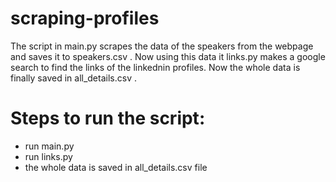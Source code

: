 # scraping-profiles

The script in main.py scrapes the data of the speakers from the webpage and saves it to speakers.csv . Now using this data it links.py makes a google search to find the links of the linkednin profiles. Now the whole data is finally saved in all_details.csv .

# Steps to run the script:
- run main.py 
- run links.py
- the whole data is saved in all_details.csv file
